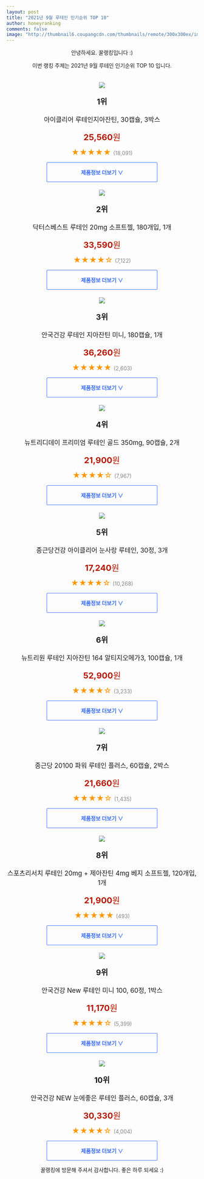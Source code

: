 ```yaml
--- 
layout: post 
title: "2021년 9월 루테인 인기순위 TOP 10" 
author: honeyranking 
comments: false 
image: "http://thumbnail6.coupangcdn.com/thumbnails/remote/300x300ex/image/rs_quotation_api/cr9apl1b/624777eccf724d13bff05214e616019c.jpg" 
--- 
```

<p style="text-align: center;">안녕하세요. 꿀랭킹입니다 :)</p> <p style="text-align: center;">이번 랭킹 주제는 2021년 9월 루테인 인기순위 TOP 10 입니다.</p><center><img src="http://thumbnail6.coupangcdn.com/thumbnails/remote/300x300ex/image/rs_quotation_api/cr9apl1b/624777eccf724d13bff05214e616019c.jpg" style="margin-top:20px" /></center> <p style="text-align: center; font-size: 20px"><b>1위</b></p> <p style="text-align: center; font-size: 17px">아이클리어 루테인지아잔틴, 30캡슐, 3박스</p> <p style="text-align: center;"><span style="color: #b61800; font-size: 22px;"><b>25,560</b>원</span></p> <p style="text-align: center;"><span style="color: #ff9600; font-size: 20px;">★★★★★ </span><span style="color: #878787;">(18,091)</span></p> <center><a href="https://coupa.ng/b6R6IZ"> <div style="font-size: 14px; display: inline-block; padding: 15px 90px; color: #346aff; border-radius: 2px; border: 1px solid #346aff; cursor: pointer;"><b>제품정보 더보기 &or;</b></div> </a></center><center><img src="http://thumbnail6.coupangcdn.com/thumbnails/remote/300x300ex/image/vendor_inventory/images/2019/03/20/15/4/c7f7db0b-7c09-4a77-9c04-7898647f85f1.jpg" style="margin-top:20px" /></center> <p style="text-align: center; font-size: 20px"><b>2위</b></p> <p style="text-align: center; font-size: 17px">닥터스베스트 루테인 20mg 소프트젤, 180개입, 1개</p> <p style="text-align: center;"><span style="color: #b61800; font-size: 22px;"><b>33,590</b>원</span></p> <p style="text-align: center;"><span style="color: #ff9600; font-size: 20px;">★★★★☆ </span><span style="color: #878787;">(7,122)</span></p> <center><a href="https://coupa.ng/b6R6Je"> <div style="font-size: 14px; display: inline-block; padding: 15px 90px; color: #346aff; border-radius: 2px; border: 1px solid #346aff; cursor: pointer;"><b>제품정보 더보기 &or;</b></div> </a></center><center><img src="http://thumbnail9.coupangcdn.com/thumbnails/remote/300x300ex/image/retail/images/2714478872896-574ff9ff-09cb-4c4e-a1f5-ea86aa5a02fd.jpg" style="margin-top:20px" /></center> <p style="text-align: center; font-size: 20px"><b>3위</b></p> <p style="text-align: center; font-size: 17px">안국건강 루테인 지아잔틴 미니, 180캡슐, 1개</p> <p style="text-align: center;"><span style="color: #b61800; font-size: 22px;"><b>36,260</b>원</span></p> <p style="text-align: center;"><span style="color: #ff9600; font-size: 20px;">★★★★★ </span><span style="color: #878787;">(2,603)</span></p> <center><a href="https://coupa.ng/b6R6Jj"> <div style="font-size: 14px; display: inline-block; padding: 15px 90px; color: #346aff; border-radius: 2px; border: 1px solid #346aff; cursor: pointer;"><b>제품정보 더보기 &or;</b></div> </a></center><center><img src="http://thumbnail6.coupangcdn.com/thumbnails/remote/300x300ex/image/vendor_inventory/a1d0/9f5a1e4f786577ca3a7b96b0ff6948c0c93d7d6e73a6bb3ffc357f5d1b45.jpg" style="margin-top:20px" /></center> <p style="text-align: center; font-size: 20px"><b>4위</b></p> <p style="text-align: center; font-size: 17px">뉴트리디데이 프리미엄 루테인 골드 350mg, 90캡슐, 2개</p> <p style="text-align: center;"><span style="color: #b61800; font-size: 22px;"><b>21,900</b>원</span></p> <p style="text-align: center;"><span style="color: #ff9600; font-size: 20px;">★★★★☆ </span><span style="color: #878787;">(7,967)</span></p> <center><a href="https://coupa.ng/b6R6Jm"> <div style="font-size: 14px; display: inline-block; padding: 15px 90px; color: #346aff; border-radius: 2px; border: 1px solid #346aff; cursor: pointer;"><b>제품정보 더보기 &or;</b></div> </a></center><center><img src="http://thumbnail6.coupangcdn.com/thumbnails/remote/300x300ex/image/retail/images/126448077958329-8c8837db-2e7e-488e-9677-f6507a963e7e.jpg" style="margin-top:20px" /></center> <p style="text-align: center; font-size: 20px"><b>5위</b></p> <p style="text-align: center; font-size: 17px">종근당건강 아이클리어 눈사랑 루테인, 30정, 3개</p> <p style="text-align: center;"><span style="color: #b61800; font-size: 22px;"><b>17,240</b>원</span></p> <p style="text-align: center;"><span style="color: #ff9600; font-size: 20px;">★★★★☆ </span><span style="color: #878787;">(10,268)</span></p> <center><a href="https://coupa.ng/b6R6Jy"> <div style="font-size: 14px; display: inline-block; padding: 15px 90px; color: #346aff; border-radius: 2px; border: 1px solid #346aff; cursor: pointer;"><b>제품정보 더보기 &or;</b></div> </a></center><center><img src="http://thumbnail6.coupangcdn.com/thumbnails/remote/300x300ex/image/retail/images/618595244566756-f1303aaa-f496-4750-a302-a59d0fecc32e.png" style="margin-top:20px" /></center> <p style="text-align: center; font-size: 20px"><b>6위</b></p> <p style="text-align: center; font-size: 17px">뉴트리원 루테인 지아잔틴 164 알티지오메가3, 100캡슐, 1개</p> <p style="text-align: center;"><span style="color: #b61800; font-size: 22px;"><b>52,900</b>원</span></p> <p style="text-align: center;"><span style="color: #ff9600; font-size: 20px;">★★★★☆ </span><span style="color: #878787;">(3,233)</span></p> <center><a href="https://coupa.ng/b6R6JB"> <div style="font-size: 14px; display: inline-block; padding: 15px 90px; color: #346aff; border-radius: 2px; border: 1px solid #346aff; cursor: pointer;"><b>제품정보 더보기 &or;</b></div> </a></center><center><img src="http://thumbnail10.coupangcdn.com/thumbnails/remote/300x300ex/image/retail/images/19768394025192-659d390a-e917-40be-8128-2fc711cc9356.jpg" style="margin-top:20px" /></center> <p style="text-align: center; font-size: 20px"><b>7위</b></p> <p style="text-align: center; font-size: 17px">종근당 20100 파워 루테인 플러스, 60캡슐, 2박스</p> <p style="text-align: center;"><span style="color: #b61800; font-size: 22px;"><b>21,660</b>원</span></p> <p style="text-align: center;"><span style="color: #ff9600; font-size: 20px;">★★★★☆ </span><span style="color: #878787;">(1,435)</span></p> <center><a href="https://coupa.ng/b6R6JE"> <div style="font-size: 14px; display: inline-block; padding: 15px 90px; color: #346aff; border-radius: 2px; border: 1px solid #346aff; cursor: pointer;"><b>제품정보 더보기 &or;</b></div> </a></center><center><img src="http://thumbnail10.coupangcdn.com/thumbnails/remote/300x300ex/image/vendor_inventory/6d85/5df285b21e7acbcd8c2a05087c3f30211d588db567483e621f41fb575a6e.jpg" style="margin-top:20px" /></center> <p style="text-align: center; font-size: 20px"><b>8위</b></p> <p style="text-align: center; font-size: 17px">스포츠리서치 루테인 20mg + 제아잔틴 4mg 베지 소프트젤, 120개입, 1개</p> <p style="text-align: center;"><span style="color: #b61800; font-size: 22px;"><b>21,900</b>원</span></p> <p style="text-align: center;"><span style="color: #ff9600; font-size: 20px;">★★★★★ </span><span style="color: #878787;">(493)</span></p> <center><a href="https://coupa.ng/b6R6JG"> <div style="font-size: 14px; display: inline-block; padding: 15px 90px; color: #346aff; border-radius: 2px; border: 1px solid #346aff; cursor: pointer;"><b>제품정보 더보기 &or;</b></div> </a></center><center><img src="http://thumbnail10.coupangcdn.com/thumbnails/remote/300x300ex/image/product/image/vendoritem/2019/02/19/3034191320/269767c5-0923-45ee-be4c-4e6a1fe0011a.jpg" style="margin-top:20px" /></center> <p style="text-align: center; font-size: 20px"><b>9위</b></p> <p style="text-align: center; font-size: 17px">안국건강 New 루테인 미니 100, 60정, 1박스</p> <p style="text-align: center;"><span style="color: #b61800; font-size: 22px;"><b>11,170</b>원</span></p> <p style="text-align: center;"><span style="color: #ff9600; font-size: 20px;">★★★★☆ </span><span style="color: #878787;">(5,399)</span></p> <center><a href="https://coupa.ng/b6R6JI"> <div style="font-size: 14px; display: inline-block; padding: 15px 90px; color: #346aff; border-radius: 2px; border: 1px solid #346aff; cursor: pointer;"><b>제품정보 더보기 &or;</b></div> </a></center><center><img src="http://thumbnail6.coupangcdn.com/thumbnails/remote/300x300ex/image/retail/images/428041251288565-d1565499-2e1f-4c23-827f-09d010d00a85.jpg" style="margin-top:20px" /></center> <p style="text-align: center; font-size: 20px"><b>10위</b></p> <p style="text-align: center; font-size: 17px">안국건강 NEW 눈에좋은 루테인 플러스, 60캡슐, 3개</p> <p style="text-align: center;"><span style="color: #b61800; font-size: 22px;"><b>30,330</b>원</span></p> <p style="text-align: center;"><span style="color: #ff9600; font-size: 20px;">★★★★☆ </span><span style="color: #878787;">(4,004)</span></p> <center><a href="https://coupa.ng/b6R6JL"> <div style="font-size: 14px; display: inline-block; padding: 15px 90px; color: #346aff; border-radius: 2px; border: 1px solid #346aff; cursor: pointer;"><b>제품정보 더보기 &or;</b></div> </a></center> <p style="text-align: center;">꿀랭킹에 방문해 주셔서 감사합니다. 좋은 하루 되세요 :)</p>
